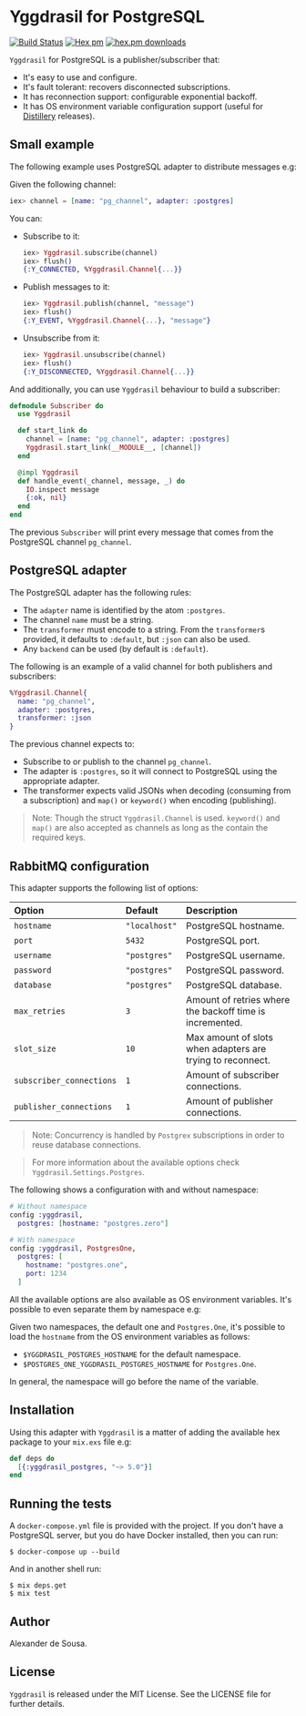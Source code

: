 # Yggdrasil for PostgreSQL

[![Build Status](https://travis-ci.org/gmtprime/yggdrasil_postgres.svg?branch=master)](https://travis-ci.org/gmtprime/yggdrasil_postgres) [![Hex pm](http://img.shields.io/hexpm/v/yggdrasil_postgres.svg?style=flat)](https://hex.pm/packages/yggdrasil_postgres) [![hex.pm downloads](https://img.shields.io/hexpm/dt/yggdrasil_postgres.svg?style=flat)](https://hex.pm/packages/yggdrasil_postgres)

`Yggdrasil` for PostgreSQL is a publisher/subscriber that:

- It's easy to use and configure.
- It's fault tolerant: recovers disconnected subscriptions.
- It has reconnection support: configurable exponential backoff.
- It has OS environment variable configuration support (useful for
[Distillery](https://github.com/bitwalker/distillery) releases).

## Small example

The following example uses PostgreSQL adapter to distribute messages e.g:

Given the following channel:

```elixir
iex> channel = [name: "pg_channel", adapter: :postgres]
```

You can:

* Subscribe to it:

  ```elixir
  iex> Yggdrasil.subscribe(channel)
  iex> flush()
  {:Y_CONNECTED, %Yggdrasil.Channel{...}}
  ```

* Publish messages to it:

  ```elixir
  iex> Yggdrasil.publish(channel, "message")
  iex> flush()
  {:Y_EVENT, %Yggdrasil.Channel{...}, "message"}
  ```

* Unsubscribe from it:

  ```elixir
  iex> Yggdrasil.unsubscribe(channel)
  iex> flush()
  {:Y_DISCONNECTED, %Yggdrasil.Channel{...}}
  ```

And additionally, you can use `Yggdrasil` behaviour to build a subscriber:

```elixir
defmodule Subscriber do
  use Yggdrasil

  def start_link do
    channel = [name: "pg_channel", adapter: :postgres]
    Yggdrasil.start_link(__MODULE__, [channel])
  end

  @impl Yggdrasil
  def handle_event(_channel, message, _) do
    IO.inspect message
    {:ok, nil}
  end
end
```

The previous `Subscriber` will print every message that comes from the
PostgreSQL channel `pg_channel`.

## PostgreSQL adapter

The PostgreSQL adapter has the following rules:

* The `adapter` name is identified by the atom `:postgres`.
* The channel `name` must be a string.
* The `transformer` must encode to a string. From the `transformer`s provided,
  it defaults to `:default`, but `:json` can also be used.
* Any `backend` can be used (by default is `:default`).

The following is an example of a valid channel for both publishers and
subscribers:

```elixir
%Yggdrasil.Channel{
  name: "pg_channel",
  adapter: :postgres,
  transformer: :json
}
```

The previous channel expects to:

- Subscribe to or publish to the channel `pg_channel`.
- The adapter is `:postgres`, so it will connect to PostgreSQL using the
  appropriate adapter.
- The transformer expects valid JSONs when decoding (consuming from a
  subscription) and `map()` or `keyword()` when encoding (publishing).

> Note: Though the struct `Yggdrasil.Channel` is used. `keyword()` and `map()`
> are also accepted as channels as long as the contain the required keys.


## RabbitMQ configuration

This adapter supports the following list of options:

Option                   | Default       | Description
:----------------------- | :------------ | :----------
`hostname`               | `"localhost"` | PostgreSQL hostname.
`port`                   | `5432`        | PostgreSQL  port.
`username`               | `"postgres"`  | PostgreSQL username.
`password`               | `"postgres"`  | PostgreSQL password.
`database`               | `"postgres"`  | PostgreSQL database.
`max_retries`            | `3`           | Amount of retries where the backoff time is incremented.
`slot_size`              | `10`          | Max amount of slots when adapters are trying to reconnect.
`subscriber_connections` | `1`           | Amount of subscriber connections.
`publisher_connections`  | `1`           | Amount of publisher connections.

> Note: Concurrency is handled by `Postgrex` subscriptions in order to reuse
> database connections.

> For more information about the available options check
> `Yggdrasil.Settings.Postgres`.

The following shows a configuration with and without namespace:

```elixir
# Without namespace
config :yggdrasil,
  postgres: [hostname: "postgres.zero"]

# With namespace
config :yggdrasil, PostgresOne,
  postgres: [
    hostname: "postgres.one",
    port: 1234
  ]
```

All the available options are also available as OS environment variables.
It's possible to even separate them by namespace e.g:

Given two namespaces, the default one and `Postgres.One`, it's possible to
load the `hostname` from the OS environment variables as follows:

- `$YGGDRASIL_POSTGRES_HOSTNAME` for the default namespace.
- `$POSTGRES_ONE_YGGDRASIL_POSTGRES_HOSTNAME` for `Postgres.One`.

In general, the namespace will go before the name of the variable.

## Installation

Using this adapter with `Yggdrasil` is a matter of adding the
available hex package to your `mix.exs` file e.g:

```elixir
def deps do
  [{:yggdrasil_postgres, "~> 5.0"}]
end
```

## Running the tests

A `docker-compose.yml` file is provided with the project. If  you don't have a
PostgreSQL server, but you do have Docker installed, then you can run:

```
$ docker-compose up --build
```

And in another shell run:

```
$ mix deps.get
$ mix test
```

## Author

Alexander de Sousa.

## License

`Yggdrasil` is released under the MIT License. See the LICENSE file for further
details.
